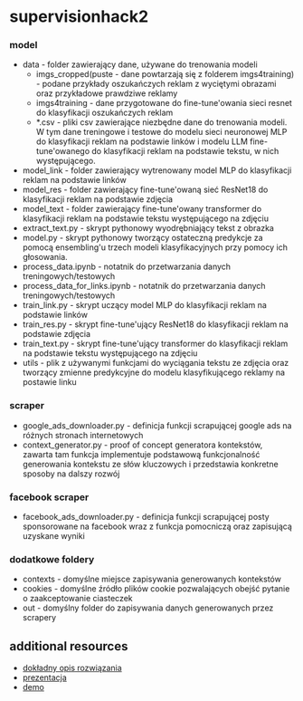 # supervisionhack2

### model
- data - folder zawierający dane, używane do trenowania modeli
  - imgs_cropped(puste - dane powtarzają się z folderem imgs4training) - podane przykłady oszukańczych reklam z wyciętymi obrazami oraz przykładowe prawdziwe reklamy
  - imgs4training - dane przygotowane do fine-tune'owania sieci resnet do klasyfikacji oszukańczych reklam
  - \*.csv - pliki csv zawierające niezbędne dane do trenowania modeli. W tym dane treningowe i testowe do modelu sieci neuronowej MLP do klasyfikacji reklam na podstawie linków i modelu LLM fine-tune'owanego do klasyfikacji reklam na podstawie tekstu, w nich występującego.
- model_link - folder zawierający wytrenowany model MLP do klasyfikacji reklam na podstawie linków
- model_res - folder zawierający fine-tune'owaną sieć ResNet18 do klasyfikacji reklam na podstawie zdjęcia
- model_text - folder zawierający fine-tune'owany transformer do klasyfikacji reklam na podstawie tekstu występującego na zdjęciu
- extract_text.py - skrypt pythonowy wyodrębniający tekst z obrazka
- model.py - skrypt pythonowy tworzący ostateczną predykcje za pomocą ensembling'u trzech modeli klasyfikacyjnych przy pomocy ich głosowania.
- process_data.ipynb - notatnik do przetwarzania danych treningowych/testowych
- process_data_for_links.ipynb - notatnik do przetwarzania danych treningowych/testowych
- train_link.py - skrypt uczący model MLP do klasyfikacji reklam na podstawie linków
- train_res.py - skrypt fine-tune'ujący ResNet18 do klasyfikacji reklam na podstawie zdjęcia
- train_text.py - skrypt fine-tune'ujący transformer do klasyfikacji reklam na podstawie tekstu występującego na zdjęciu
- utils - plik z używanymi funkcjami do wyciągania tekstu ze zdjęcia oraz tworzący zmienne predykcyjne do modelu klasyfikującego reklamy na postawie linku

### scraper
- google_ads_downloader.py - definicja funkcji scrapującej google ads na różnych stronach internetowych
- context_generator.py - proof of concept generatora kontekstów, zawarta tam funkcja implementuje podstawową funkcjonalność generowania kontekstu ze słów kluczowych i przedstawia konkretne sposoby na dalszy rozwój

### facebook scraper
- facebook_ads_downloader.py - definicja funkcji scrapującej posty sponsorowane na facebook wraz z funkcja pomocniczą oraz zapisującą uzyskane wyniki

### dodatkowe foldery
- contexts - domyślne miejsce zapisywania generowanych kontekstów
- cookies - domyślne źródło plików cookie pozwalających obejść pytanie o zaakceptowanie ciasteczek
- out - domyślny folder do zapisywania danych generowanych przez scrapery

## additional resources
- [dokładny opis rozwiązania](https://docs.google.com/document/d/1hgswUGwWvL0UOdvEzNAXys6WnAkctzCMzsYkIpZYoNw/edit?usp=sharing)
- [prezentacja](https://docs.google.com/presentation/d/1-aE9_-ChqbvelpSjYNWnZRLZexz0tYKmPQzA3XEJ9ZY/edit?usp=sharing)
- [demo](https://youtu.be/nK5qRgMl_a4)
